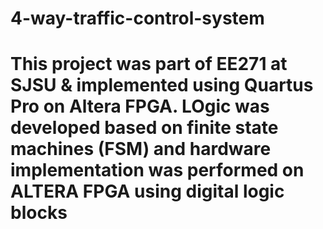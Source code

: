 # 4-way-traffic-control-system

# This project was  part of EE271 at SJSU & implemented using Quartus Pro on Altera FPGA. LOgic was developed based on finite state machines (FSM) and hardware implementation was performed on ALTERA FPGA using digital logic blocks
